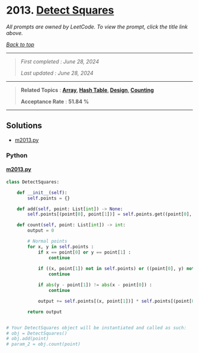 # 2013. [Detect Squares](<https://leetcode.com/problems/detect-squares>)

*All prompts are owned by LeetCode. To view the prompt, click the title link above.*

*[Back to top](<../README.md>)*

------

> *First completed : June 28, 2024*
>
> *Last updated : June 28, 2024*

------

> **Related Topics** : **[Array](<by_topic/Array.md>), [Hash Table](<by_topic/Hash Table.md>), [Design](<by_topic/Design.md>), [Counting](<by_topic/Counting.md>)**
>
> **Acceptance Rate** : **51.84 %**

------

## Solutions

- [m2013.py](<../my-submissions/m2013.py>)
### Python
#### [m2013.py](<../my-submissions/m2013.py>)
```Python
class DetectSquares:

    def __init__(self):
        self.points = {}

    def add(self, point: List[int]) -> None:
        self.points[(point[0], point[1])] = self.points.get((point[0], point[1]), 0) + 1

    def count(self, point: List[int]) -> int:
        output = 0

        # Normal points
        for x, y in self.points :
            if x == point[0] or y == point[1] :
                continue
            
            if ((x, point[1]) not in self.points) or ((point[0], y) not in self.points) :
                continue

            if abs(y - point[1]) != abs(x - point[0]) :
                continue

            output += self.points[(x, point[1])] * self.points[(point[0], y)] * self.points[(x, y)]

        return output


# Your DetectSquares object will be instantiated and called as such:
# obj = DetectSquares()
# obj.add(point)
# param_2 = obj.count(point)
```

